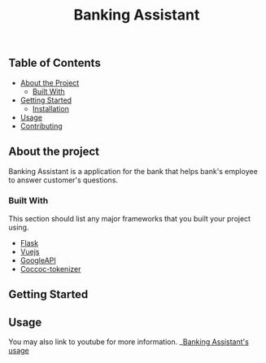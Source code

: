 <h1 align="center"> Banking Assistant </h1> <br>

## Table of Contents
* [About the Project](#about-the-project)
  * [Built With](#built-with)
* [Getting Started](#getting-started)
  * [Installation](#installation)
* [Usage](#usage)
* [Contributing](#contributing)

## About the project
Banking Assistant is a application for the bank that helps bank's employee to answer customer's questions.

### Built With
This section should list any major frameworks that you built your project using. 
* [Flask](https://flask.palletsprojects.com/en/1.1.x/)
* [Vuejs](https://vuejs.org/)
* [GoogleAPI](https://cloud.google.com/speech-to-text)
* [Coccoc-tokenizer](https://github.com/coccoc/coccoc-tokenizer)



## Getting Started

## Usage
You may also link to youtube for more information.
_[Banking Assistant's usage](https://www.youtube.com/watch?v=dnZbtPNeZTo)
